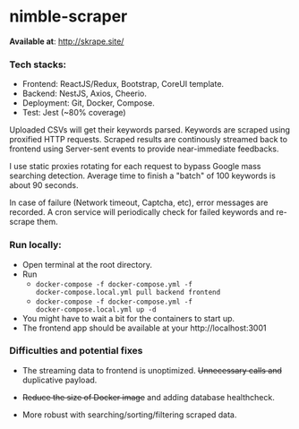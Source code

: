 # nimble-scraper
**Available at**: http://skrape.site/

### Tech stacks:
- Frontend: ReactJS/Redux, Bootstrap, CoreUI template.
- Backend: NestJS, Axios, Cheerio.
- Deployment: Git, Docker, Compose.
- Test: Jest (~80% coverage)

Uploaded CSVs will get their keywords parsed. Keywords are scraped using proxified HTTP requests. Scraped results are continously streamed back to frontend using Server-sent events to provide near-immediate feedbacks.

I use static proxies rotating for each request to bypass Google mass searching detection. Average time to finish a "batch" of 100 keywords is about 90 seconds.

In case of failure (Network timeout, Captcha, etc), error messages are recorded. A cron service will periodically check for failed keywords and re-scrape them.

### Run locally: 

- Open terminal at the root directory.
- Run 
    - <code>docker-compose -f docker-compose.yml -f docker-compose.local.yml pull backend frontend </code>
    - <code>docker-compose -f docker-compose.yml -f docker-compose.local.yml up -d </code>
- You might have to wait a bit for the containers to start up.
- The frontend app should be available at your http://localhost:3001

### Difficulties and potential fixes
- The streaming data to frontend is unoptimized. ~~Unnecessary calls and~~ duplicative payload.

- ~~Reduce the size of Docker image~~ and adding database healthcheck.

- More robust with searching/sorting/filtering scraped data.